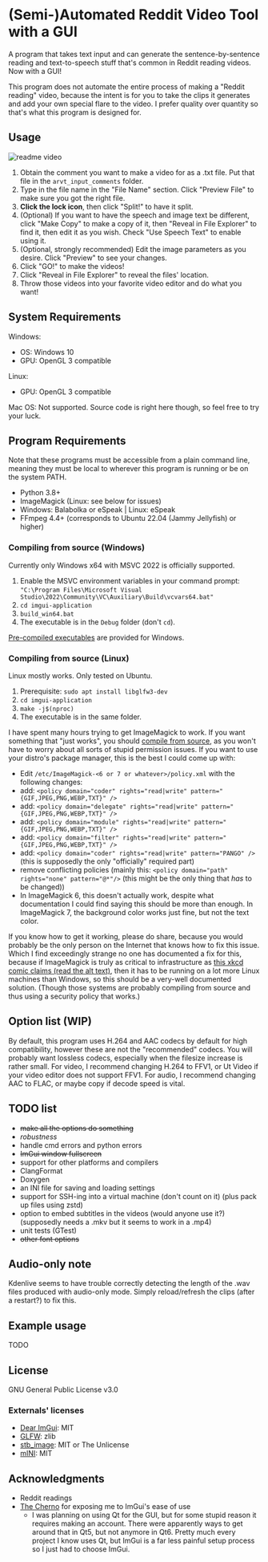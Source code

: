 # (Semi-)Automated Reddit Video Tool with a GUI

A program that takes text input and can generate the sentence-by-sentence reading and text-to-speech stuff that's common in Reddit reading videos. Now with a GUI!

This program does not automate the entire process of making a "Reddit reading" video, because the intent is for you to take the clips it generates and add your own special flare to the video. I prefer quality over quantity so that's what this program is designed for.

## Usage

![readme video](readme-video-alpha.gif)

1. Obtain the comment you want to make a video for as a .txt file. Put that file in the `arvt_input_comments` folder.
1. Type in the file name in the "File Name" section. Click "Preview File" to make sure you got the right file.
1. **Click the lock icon**, then click "Split!" to have it split.
1. (Optional) If you want to have the speech and image text be different, click "Make Copy" to make a copy of it, then "Reveal in File Explorer" to find it, then edit it as you wish. Check "Use Speech Text" to enable using it.
1. (Optional, strongly recommended) Edit the image parameters as you desire. Click "Preview" to see your changes.
1. Click "GO!" to make the videos!
1. Click "Reveal in File Explorer" to reveal the files' location.
1. Throw those videos into your favorite video editor and do what you want!

## System Requirements

Windows:

* OS: Windows 10
* GPU: OpenGL 3 compatible

Linux:

* GPU: OpenGL 3 compatible

Mac OS: Not supported. Source code is right here though, so feel free to try your luck.

## Program Requirements

Note that these programs must be accessible from a plain command line, meaning they must be local to wherever this program is running or be on the system PATH.

* Python 3.8+
* ImageMagick (Linux: see below for issues)
* Windows: Balabolka or eSpeak | Linux: eSpeak
* FFmpeg 4.4+ (corresponds to Ubuntu 22.04 (Jammy Jellyfish) or higher)

### Compiling from source (Windows)

Currently only Windows x64 with MSVC 2022 is officially supported.

1. Enable the MSVC environment variables in your command prompt: `"C:\Program Files\Microsoft Visual Studio\2022\Community\VC\Auxiliary\Build\vcvars64.bat"`
1. `cd imgui-application`
1. `build_win64.bat`
1. The executable is in the `Debug` folder (don't `cd`).

[Pre-compiled executables](https://github.com/tanksdude/automated-reddit-video-tool-gui/releases) are provided for Windows.

### Compiling from source (Linux)

Linux mostly works. Only tested on Ubuntu.

1. Prerequisite: `sudo apt install libglfw3-dev`
1. `cd imgui-application`
1. `make -j$(nproc)`
1. The executable is in the same folder.

I have spent many hours trying to get ImageMagick to work. If you want something that "just works", you should [compile from source](https://imagemagick.org/script/install-source.php#linux), as you won't have to worry about all sorts of stupid permission issues. If you want to use your distro's package manager, this is the best I could come up with:

* Edit `/etc/ImageMagick-<6 or 7 or whatever>/policy.xml` with the following changes:
* add: `<policy domain="coder" rights="read|write" pattern="{GIF,JPEG,PNG,WEBP,TXT}" />`
* add: `<policy domain="delegate" rights="read|write" pattern="{GIF,JPEG,PNG,WEBP,TXT}" />`
* add: `<policy domain="module" rights="read|write" pattern="{GIF,JPEG,PNG,WEBP,TXT}" />`
* add: `<policy domain="filter" rights="read|write" pattern="{GIF,JPEG,PNG,WEBP,TXT}" />`
* add: `<policy domain="coder" rights="read|write" pattern="PANGO" />` (this is supposedly the only "officially" required part)
* remove conflicting policies (mainly this: `<policy domain="path" rights="none" pattern="@*"/>` (this might be the only thing that *has* to be changed))
* In ImageMagick 6, this doesn't actually work, despite what documentation I could find saying this should be more than enough. In ImageMagick 7, the background color works just fine, but not the text color.

If you know how to get it working, please do share, because you would probably be the only person on the Internet that knows how to fix this issue. Which I find exceedingly strange no one has documented a fix for this, because if ImageMagick is truly as critical to infrastructure as [this xkcd comic claims (read the alt text)](https://xkcd.com/2347/), then it has to be running on a lot more Linux machines than Windows, so this should be a very-well documented solution. (Though those systems are probably compiling from source and thus using a security policy that works.)

## Option list (WIP)

By default, this program uses H.264 and AAC codecs by default for high compatibility, however these are not the "recommended" codecs. You will probably want lossless codecs, especially when the filesize increase is rather small. For video, I recommend changing H.264 to FFV1, or Ut Video if your video editor does not support FFV1. For audio, I recommend changing AAC to FLAC, or maybe copy if decode speed is vital.

## TODO list

* ~~make all the options do something~~
* *robustness*
* handle cmd errors and python errors
* ~~ImGui window fullscreen~~
* support for other platforms and compilers
* ClangFormat
* Doxygen
* an INI file for saving and loading settings
* support for SSH-ing into a virtual machine (don't count on it) (plus pack up files using zstd)
* option to embed subtitles in the videos (would anyone use it?) (supposedly needs a .mkv but it seems to work in a .mp4)
* unit tests (GTest)
* ~~other font options~~

## Audio-only note

Kdenlive seems to have trouble correctly detecting the length of the .wav files produced with audio-only mode. Simply reload/refresh the clips (after a restart?) to fix this.

## Example usage

TODO

## License

GNU General Public License v3.0

### Externals' licenses

* [Dear ImGui](https://github.com/ocornut/imgui): MIT
* [GLFW](https://www.glfw.org/): zlib
* [stb_image](https://github.com/nothings/stb): MIT or The Unlicense
* [mINI](https://github.com/metayeti/mINI): MIT

## Acknowledgments

* Reddit readings
* [The Cherno](https://www.youtube.com/@TheCherno/videos) for exposing me to ImGui's ease of use
    * I was planning on using Qt for the GUI, but for some stupid reason it requires making an account. There were apparently ways to get around that in Qt5, but not anymore in Qt6. Pretty much every project I know uses Qt, but ImGui is a far less painful setup process so I just had to choose ImGui.
